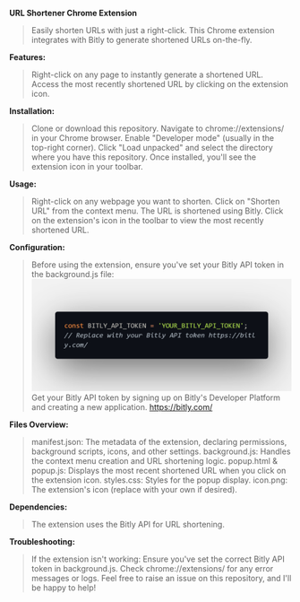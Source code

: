 **URL Shortener Chrome Extension**
>Easily shorten URLs with just a right-click. This Chrome extension integrates with Bitly to generate shortened URLs on-the-fly.

**Features:**
>Right-click on any page to instantly generate a shortened URL.
>Access the most recently shortened URL by clicking on the extension icon.

**Installation:**
>Clone or download this repository.
>Navigate to chrome://extensions/ in your Chrome browser.
>Enable "Developer mode" (usually in the top-right corner).
>Click "Load unpacked" and select the directory where you have this repository.
>Once installed, you'll see the extension icon in your toolbar.

**Usage:**
>Right-click on any webpage you want to shorten.
>Click on "Shorten URL" from the context menu.
>The URL is shortened using Bitly.
>Click on the extension's icon in the toolbar to view the most recently shortened URL.

**Configuration:**
>Before using the extension, ensure you've set your Bitly API token in the background.js file:
>![Alt text](image.png)
>Get your Bitly API token by signing up on Bitly's Developer Platform and creating a new application. https://bitly.com/

**Files Overview:**
>manifest.json: The metadata of the extension, declaring permissions, background scripts, icons, and other settings.
>background.js: Handles the context menu creation and URL shortening logic.
>popup.html & popup.js: Displays the most recent shortened URL when you click on the extension icon.
>styles.css: Styles for the popup display.
>icon.png: The extension's icon (replace with your own if desired).

**Dependencies:**
>The extension uses the Bitly API for URL shortening.

**Troubleshooting:**
>If the extension isn't working:
>Ensure you've set the correct Bitly API token in background.js.
>Check chrome://extensions/ for any error messages or logs.
>Feel free to raise an issue on this repository, and I'll be happy to help!